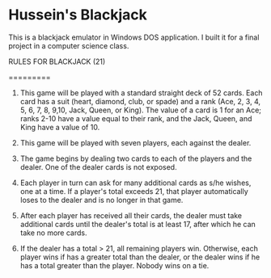 Hussein's Blackjack
=========

This is a blackjack emulator in Windows DOS application. I built it for a final project in a computer science class.

RULES FOR BLACKJACK (21)

=========

1.  This game will be played with a standard straight deck of 52 cards. Each card has a suit (heart, diamond, club, or spade) and a rank (Ace, 2, 3, 4, 5, 6, 7, 8, 9,10, Jack, Queen, or King). The value of a card is 1 for an Ace; ranks 2-10 have a value equal to their rank, and the Jack, Queen, and King have a value of 10.

2. This game will be played with seven players, each against the dealer.

3. The game begins by dealing two cards to each of the players and the dealer. One of the dealer cards is not exposed.

4. Each player in turn can ask for many additional cards as s/he wishes, one at a time. If a player's total exceeds 21, that player automatically loses to the dealer and is no longer in that game.

5. After each player has received all their cards, the dealer must take additional cards until the dealer's total is at least 17, after which he can take no more cards.

6. If the dealer has a total > 21, all remaining players win. Otherwise, each player wins if has a greater total than the dealer, or the dealer wins if he has a total greater than the player. Nobody wins on a tie.
